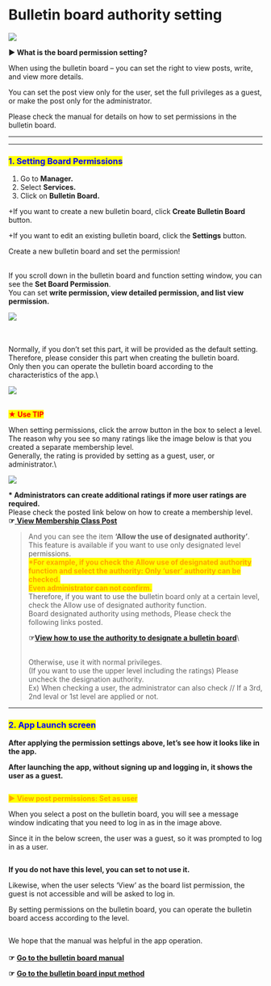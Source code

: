 # Bulletin board authority setting

![](https://support.swing2app.com/wp-content/uploads/2018/09/bbh.png)

**▶ What is the board permission setting?**

When using the bulletin board – you can set the right to view posts, write, and view more details.

You can set the post view only for the user, set the full privileges as a guest, or make the post only for the administrator.

Please check the manual for details on how to set permissions in the bulletin board.

***

***

### <mark style="color:blue;">**1. Setting Board Permissions**</mark>

1. Go to **Manager.**
2. Select **Services.**
3. Click on **Bulletin Board.**

\+If you want to create a new bulletin board, click **Create Bulletin Board** button.

\+If you want to edit an existing bulletin board, click the **Settings** button.

Create a new bulletin board and set the permission!

\
If you scroll down in the bulletin board and function setting window, you can see the **Set Board Permission**.\
You can set **write permission, view detailed permission, and list view permission.**

![](https://support.swing2app.com/wp-content/uploads/2019/12/b21-e1587041105333-1.png)

\
\
Normally, if you don’t set this part, it will be provided as the default setting.\
Therefore, please consider this part when creating the bulletin board.\
Only then you can operate the bulletin board according to the characteristics of the app.\


![](https://support.swing2app.com/wp-content/uploads/2018/09/b24.png)

\
<mark style="color:red;">**★ Use TIP**</mark>

When setting permissions, click the arrow button in the box to select a level.\
The reason why you see so many ratings like the image below is that you created a separate membership level.\
Generally, the rating is provided by setting as a guest, user, or administrator.\


![](https://support.swing2app.com/wp-content/uploads/2018/09/b25.png)

**\* Administrators can create additional ratings if more user ratings are required.**\
Please check the posted link below on how to create a membership level.\
**☞**[ **View Membership Class Post**](../pushmember/member-group.md)

> And  you can see the item **‘Allow the use of designated authority’**.\
> This feature is available if you want to use only designated level permissions.\
> <mark style="color:orange;">**\*For example, if you check the Allow use of designated authority function and select the authority: Only ‘user’ authority can be checked.**</mark>\
> <mark style="color:orange;">**Even administrator can not confirm.**</mark> \
> Therefore, if you want to use the bulletin board only at a certain level, check the Allow use of designated authority function.\
> Board designated authority using methods, Please check the following links posted.
>
> **☞**[**View how to use the authority to designate a bulletin board**](broken-reference)\
>
>
> \
> Otherwise, use it with normal privileges.\
> (If you want to use the upper level including the ratings) Please uncheck the designation authority.\
> Ex) When checking a user, the administrator can also check // If a 3rd, 2nd leval or 1st level are applied or not.

***

### <mark style="color:blue;">**2. App Launch screen**</mark>

**After applying the permission settings above, let’s see how it looks like in the app.**

**After launching the app, without signing up and logging in, it shows the user as a guest.**

<div align="left">

<img src="https://support.swing2app.com/wp-content/uploads/2018/09/Group-260@3x.png" alt="">

</div>

<mark style="color:orange;">**▶ View post permissions: Set as user**</mark>

When you select a post on the bulletin board, you will see a message window indicating that you need to log in as in the image above.

Since it in the below screen, the user was a guest, so it was prompted to log in as a user.

<div align="left">

<img src="https://support.swing2app.com/wp-content/uploads/2018/09/Group-267@3x.png" alt="">

</div>

**If you do not have this level, you can set to not use it.**

Likewise, when the user selects ‘View’ as the board list permission, the guest is not accessible and will be asked to log in.

By setting permissions on the bulletin board, you can operate the bulletin board access according to the level.&#x20;

<div align="left">

<img src="https://support.swing2app.com/wp-content/uploads/2018/09/Group-263@3x.png" alt="">

</div>

We hope that the manual was helpful in the app operation.\
\
**☞** [ ](http://swing2app.blog.me/221187029653)[**Go to the bulletin board manual**](create-bulletinboard.md)

**☞** [**Go to the bulletin board input method**](post-write.md)
